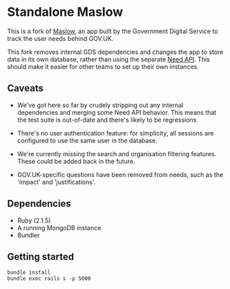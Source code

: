 # Standalone Maslow

This is a fork of [Maslow](https://github.com/alphagov/maslow), an app built by
the Government Digital Service to track the user needs behind GOV.UK.

This fork removes internal GDS dependencies and changes the app to store data
in its own database, rather than using the separate
[Need API](https://github.com/alphagov/govuk_need_api). This should make
it easier for other teams to set up their own instances.

## Caveats

- We've got here so far by crudely stripping out any internal dependencies and
merging some Need API behavior. This means that the test suite is out-of-date
and there's likely to be regressions.

- There's no user authentication feature: for simplicity, all sessions are
configured to use the same user in the database.

- We're currently missing the search and organisation filtering features. These
could be added back in the future.

- GOV.UK-specific questions have been removed from needs, such as the 'impact'
and 'justifications'.

## Dependencies

- Ruby (2.1.5)
- A running MongoDB instance
- Bundler

## Getting started

    bundle install
    bundle exec rails s -p 5000
